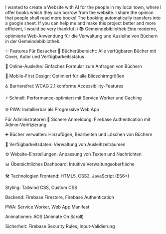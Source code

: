 I wanted to create a Website with AI for the people in my local town, where I offer books which they can borrow from the website. I share the opinion that people shall read more books! The booking automatically transfers into a google sheet. If you can help me and make this project better and more efficient, I would be very thankful :)
📚 Gemeindebibliothek 
Eine moderne, optimierte Web-Anwendung für die Verwaltung und Ausleihe von Büchern in der Gemeindebibliothek.

✨ Features
Für Besucher
📖 Bücherübersicht: Alle verfügbaren Bücher mit Cover, Autor und Verfügbarkeitsstatus

📝 Online-Ausleihe: Einfaches Formular zum Anfragen von Büchern

📱 Mobile-First Design: Optimiert für alle Bildschirmgrößen

♿ Barrierefrei: WCAG 2.1 konforme Accessibility-Features

⚡ Schnell: Performance-optimiert mit Service Worker und Caching

🌐 PWA: Installierbar als Progressive Web App

Für Administratoren
🔐 Sichere Anmeldung: Firebase Authentication mit Admin-Verifizierung

➕ Bücher verwalten: Hinzufügen, Bearbeiten und Löschen von Büchern

📅 Verfügbarkeitsdaten: Verwaltung von Ausleihzeiträumen

⚙️ Website-Einstellungen: Anpassung von Texten und Nachrichten

📊 Übersichtliches Dashboard: Intuitive Verwaltungsoberfläche

🛠️ Technologien
Frontend: HTML5, CSS3, JavaScript (ES6+)

Styling: Tailwind CSS, Custom CSS

Backend: Firebase Firestore, Firebase Authentication

PWA: Service Worker, Web App Manifest

Animationen: AOS (Animate On Scroll)

Sicherheit: Firebase Security Rules, Input-Validierung
